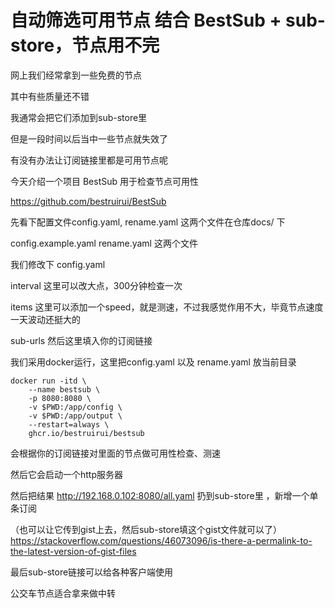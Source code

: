 # 自动筛选可用节点 结合 BestSub + sub-store，节点用不完

网上我们经常拿到一些免费的节点

其中有些质量还不错

我通常会把它们添加到sub-store里

但是一段时间以后当中一些节点就失效了

有没有办法让订阅链接里都是可用节点呢

今天介绍一个项目 BestSub 用于检查节点可用性

https://github.com/bestruirui/BestSub

先看下配置文件config.yaml, rename.yaml 这两个文件在仓库docs/ 下

config.example.yaml rename.yaml 这两个文件

我们修改下 config.yaml

interval 这里可以改大点，300分钟检查一次

items 这里可以添加一个speed，就是测速，不过我感觉作用不大，毕竟节点速度一天波动还挺大的

sub-urls 然后这里填入你的订阅链接

我们采用docker运行，这里把config.yaml 以及 rename.yaml 放当前目录

```
docker run -itd \
    --name bestsub \
    -p 8080:8080 \
    -v $PWD:/app/config \
    -v $PWD:/app/output \
    --restart=always \
    ghcr.io/bestruirui/bestsub
```

会根据你的订阅链接对里面的节点做可用性检查、测速

然后它会启动一个http服务器

然后把结果 http://192.168.0.102:8080/all.yaml 扔到sub-store里 ，新增一个单条订阅

（也可以让它传到gist上去，然后sub-store填这个gist文件就可以了）
https://stackoverflow.com/questions/46073096/is-there-a-permalink-to-the-latest-version-of-gist-files

最后sub-store链接可以给各种客户端使用

公交车节点适合拿来做中转
